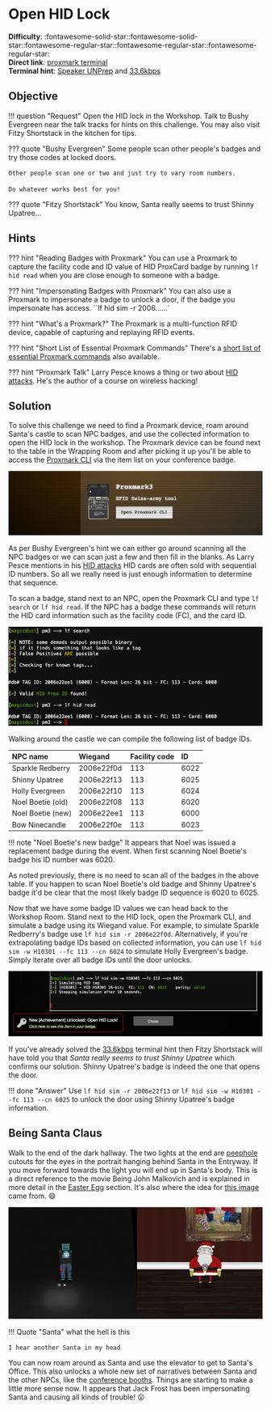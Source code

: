 # Open HID Lock

**Difficulty**: :fontawesome-solid-star::fontawesome-solid-star::fontawesome-regular-star::fontawesome-regular-star::fontawesome-regular-star:<br/>
**Direct link**: [proxmark terminal](https://docker2020.kringlecon.com/?challenge=proxmark&id=df38b481-ab8f-4ef4-b281-31ea6483eb95)<br/>
**Terminal hint**: [Speaker UNPrep](../hints/h5a.md) and [33.6kbps](../hints/h5b.md)


## Objective

!!! question "Request"
    Open the HID lock in the Workshop. Talk to Bushy Evergreen near the talk tracks for hints on this challenge. You may also visit Fitzy Shortstack in the kitchen for tips.

??? quote "Bushy Evergreen"
    Some people scan other people's badges and try those codes at locked doors.

    Other people scan one or two and just try to vary room numbers.

    Do whatever works best for you!

??? quote "Fitzy Shortstack"
    You know, Santa really seems to trust Shinny Upatree...


## Hints

??? hint "Reading Badges with Proxmark"
    You can use a Proxmark to capture the facility code and ID value of HID ProxCard badge by running `lf hid read` when you are close enough to someone with a badge.

??? hint "Impersonating Badges with Proxmark"
    You can also use a Proxmark to impersonate a badge to unlock a door, if the badge you impersonate has access. ``lf hid sim -r 2006......`

??? hint "What's a Proxmark?"
    The Proxmark is a multi-function RFID device, capable of capturing and replaying RFID events.

??? hint "Short List of Essential Proxmark Commands"
    There's a [short list of essential Proxmark commands](https://gist.github.com/joswr1ght/efdb669d2f3feb018a22650ddc01f5f2) also available.

??? hint "Proxmark Talk"
    Larry Pesce knows a thing or two about [HID attacks](https://www.youtube.com/watch?v=647U85Phxgo). He's the author of a course on wireless hacking!

## Solution

To solve this challenge we need to find a Proxmark device, roam around Santa's castle to scan NPC badges, and use the collected information to open the HID lock in the workshop. The Proxmark device can be found next to the table in the Wrapping Room and after picking it up you'll be able to access the [Proxmark CLI](https://docker2020.kringlecon.com/?challenge=proxmark&id=df38b481-ab8f-4ef4-b281-31ea6483eb95) via the item list on your conference badge.

![Proxmark](../img/objectives/o5/proxmark.png)

As per Bushy Evergreen's hint we can either go around scanning all the NPC badges or we can scan just a few and then fill in the blanks. As Larry Pesce mentions in his [HID attacks](https://www.youtube.com/watch?v=647U85Phxgo) HID cards are often sold with sequential ID numbers. So all we really need is just enough information to determine that sequence.

To scan a badge, stand next to an NPC, open the Proxmark CLI and type `lf search` or `lf hid read`. If the NPC has a badge these commands will return the HID card information such as the facility code (FC), and the card ID. 

![Proxmark](../img/objectives/o5/search_scan.png)

Walking around the castle we can compile the following list of badge IDs.

| NPC name          | Wiegand    | Facility code  | ID   |
| :-----------------| :--------- | :--------------| :--- |
| Sparkle Redberry  | 2006e22f0d | 113            | 6022 |
| Shinny Upatree    | 2006e22f13 | 113            | 6025 | 
| Holly Evergreen   | 2006e22f10 | 113            | 6024 | 
| Noel Boetie (old) | 2006e22f08 | 113            | 6020 |
| Noel Boetie (new) | 2006e22ee1 | 113            | 6000 |
| Bow Ninecandle    | 2006e22f0e | 113            | 6023 |

!!! note "Noel Boetie's new badge"
    It appears that Noel was issued a replacement badge during the event. When first scanning Noel Boetie's badge his ID number was 6020.

As noted previously, there is no need to scan all of the badges in the above table. If you happen to scan Noel Boetie's old badge and Shinny Upatree's badge it'd be clear that the most likely badge ID sequence is 6020 to 6025.

Now that we have some badge ID values we can head back to the Workshop Room. Stand next to the HID lock, open the Proxmark CLI, and simulate a badge using its Wiegand value. For example, to simulate Sparkle Redberry's badge use `lf hid sim -r 2006e22f0d`. Alternatively, if you're extrapolating badge IDs based on collected information, you can use `lf hid sim -w H10301 --fc 113 --cn 6024` to simulate Holly Evergreen's badge. Simply iterate over all badge IDs until the door unlocks.

![Proxmark](../img/objectives/o5/door_unlocked.png)

If you've already solved the [33.6kbps](../hints/h5b.md) terminal hint then Fitzy Shortstack will have told you that *Santa really seems to trust Shinny Upatree* which confirms our solution. Shinny Upatree's badge is indeed the one that opens the door.

!!! done "Answer"
    Use `lf hid sim -r 2006e22f13` or `lf hid sim -w H10301 --fc 113 --cn 6025` to unlock the door using Shinny Upatree's badge information.


## Being Santa Claus

Walk to the end of the dark hallway. The two lights at the end are [peephole](../easter_eggs.md#painting-peephole-trope) cutouts for the eyes in the portrait hanging behind Santa in the Entryway. If you move forward towards the light you will end up in Santa's body. This is a direct reference to the movie Being John Malkovich and is explained in more detail in the [Easter Egg](../easter_eggs.md#being-john-malkovich) section. It's also where the idea for [this image](../img/misc/being_santa_clause.png) came from. :smile:

![Being Santa Claus](../img/objectives/o5/being_santa_claus.png)

!!! Quote "Santa"
    what the hell is this

    I hear another Santa in my head

You can now roam around as Santa and use the elevator to get to Santa's Office. This also unlocks a whole new set of narratives between Santa and the other NPCs, like the [conference booths](../easter_eggs.md#santa-discounts). Things are starting to make a little more sense now. It appears that Jack Frost has been impersonating Santa and causing all kinds of trouble! :open_mouth:
